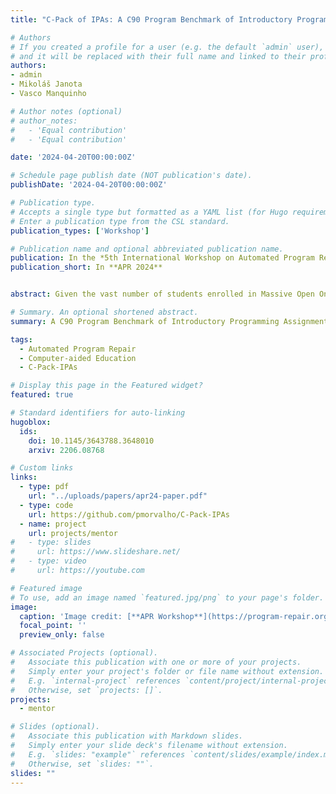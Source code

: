 ```yaml
---
title: "C-Pack of IPAs: A C90 Program Benchmark of Introductory Programming Assignments"

# Authors
# If you created a profile for a user (e.g. the default `admin` user), write the username (folder name) here
# and it will be replaced with their full name and linked to their profile.
authors:
- admin
- Mikoláš Janota
- Vasco Manquinho

# Author notes (optional)
# author_notes:
#   - 'Equal contribution'
#   - 'Equal contribution'

date: '2024-04-20T00:00:00Z'

# Schedule page publish date (NOT publication's date).
publishDate: '2024-04-20T00:00:00Z'

# Publication type.
# Accepts a single type but formatted as a YAML list (for Hugo requirements).
# Enter a publication type from the CSL standard.
publication_types: ['Workshop']

# Publication name and optional abbreviated publication name.
publication: In the *5th International Workshop on Automated Program Repair (APR 2024)*.
publication_short: In **APR 2024**


abstract: Given the vast number of students enrolled in Massive Open Online Courses (MOOCs), there has been a notable surge in automated program repair techniques tailored for introductory programming assignments (IPAs). These techniques leverage correct student implementations to provide automated, comprehensive, and personalized feedback to the students. This paper presents C-Pack-IPAs, a publicly available benchmark  comprising student-program submissions for 25 distinct IPAs. C-Pack-IPAs contains semantically correct, semantically incorrect, and syntactically incorrect programs, along with a dedicated test suite for each IPA. Hence, C-Pack-IPAs serves as a valuable resource for evaluating the progress of novel automated program repair frameworks, addressing both semantic and syntactic aspects, with a specific focus on providing feedback to novice programmers. Notably, some semantically incorrect programs in C-Pack-IPAs have been manually fixed and annotated with diverse program features, enhancing their utility for the development of various program analysis frameworks. Moreover, we conducted evaluations on C-Pack-IPAs using two leading semantic program repair tools tailored for IPAs, Clara and Verifix.

# Summary. An optional shortened abstract.
summary: A C90 Program Benchmark of Introductory Programming Assignments (IPAs), that contains semantically correct, semantically incorrect, and syntactically incorrect programs and a test suite for each IPA.

tags:
  - Automated Program Repair
  - Computer-aided Education
  - C-Pack-IPAs  

# Display this page in the Featured widget?
featured: true

# Standard identifiers for auto-linking
hugoblox:
  ids:
    doi: 10.1145/3643788.3648010
    arxiv: 2206.08768

# Custom links
links:
  - type: pdf
    url: "../uploads/papers/apr24-paper.pdf"
  - type: code  
    url: https://github.com/pmorvalho/C-Pack-IPAs
  - name: project
    url: projects/mentor
#   - type: slides
#     url: https://www.slideshare.net/
#   - type: video
#     url: https://youtube.com

# Featured image
# To use, add an image named `featured.jpg/png` to your page's folder.
image:
  caption: 'Image credit: [**APR Workshop**](https://program-repair.org/workshop-2024)'
  focal_point: ''
  preview_only: false

# Associated Projects (optional).
#   Associate this publication with one or more of your projects.
#   Simply enter your project's folder or file name without extension.
#   E.g. `internal-project` references `content/project/internal-project/index.md`.
#   Otherwise, set `projects: []`.
projects:
  - mentor

# Slides (optional).
#   Associate this publication with Markdown slides.
#   Simply enter your slide deck's filename without extension.
#   E.g. `slides: "example"` references `content/slides/example/index.md`.
#   Otherwise, set `slides: ""`.
slides: ""
---
```

